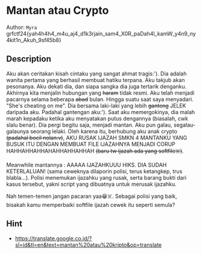 # Mantan atau Crypto

Author: `Myra` 
<br>
grfctf24{yah4h4h4_m4u_aj4_d1k3rjain_sam4_X0R_paDah4l_kamW_y4n9_ny4kit1n_Akuh_9sf45b8}

## Description

Aku akan ceritakan kisah cintaku yang sangat ahmat tragis:'). Dia adalah wanita pertama yang berhasil membuat hatiku terpana. Aku takjub akan pesonanya. Aku dekati dia, dan siapa sangka dia juga tertarik denganku. Akhirnya kita menjalin hubungan yang <s>haram</s> tidak resmi. Aku telah menjadi pacarnya selama beberapa <s>abad</s> bulan. Hingga suatu saat saya menyadari. "She's cheating on me". Dia bersama laki-laki yang lebih <s>ganteng</s> JELEK daripada aku. Padahal gantengan aku:'). Saat aku memergokinya, dia malah marah kepadaku ketika aku menyatakan putus dengannya (biasalah, cwk slalu benar). Dia pergi begitu saja, menjadi mantan. Aku pun galau, segalau-galaunya seorang lelaki. Oleh karena itu, berhubung aku anak crypto <s>(padahal bocil nolan:v)</s>, AKU RUSAK IJAZAH SMKN 4 MANTANKU YANG BUSUK ITU DENGAN MEMBUAT FILE IJAZAHNYA MENJADI CORUP HAHHAHHAHHAHAHHAHHAHHAH <s>(baru tw ijazah ada yang softfile☠️)</s>.

Meanwhile mantannya :
AAAAA IJAZAHKUUU HIKS. DIA SUDAH KETERLALUAN! (sama ceweknya dilaporin polisi, terus ketangkep, trus blabla...). Polisi menemukan ijazahku yang rusak, serta barang bukti dari kasus tersebut, yakni script yang dibuatnya untuk merusak ijazahku.

Nah temen-temen jangan pacaran yaa😁☠️. Sebagai polisi yang baik, bisakah kamu memperbaiki softfile ijazah cewek itu seperti semula?

## Hint

- https://translate.google.co.id/?sl=id&tl=en&text=mantan%20atau%20kripto&op=translate